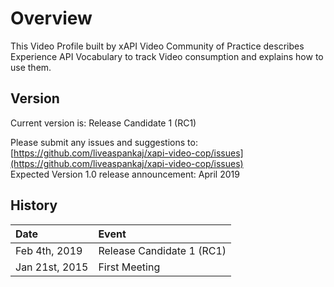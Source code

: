# Overview

This Video Profile built by xAPI Video Community of Practice describes Experience API Vocabulary to track Video consumption and explains how to use them.

## Version

Current version is: Release Candidate 1 \(RC1\)

Please submit any issues and suggestions to: [https://github.com/liveaspankaj/xapi-video-cop/issues](https://github.com/liveaspankaj/xapi-video-cop/issues)  
Expected Version 1.0 release announcement: April 2019

## History

| Date | Event |
| :--- | :--- |
| Feb 4th, 2019 | Release Candidate 1 \(RC1\) |
| Jan 21st, 2015 | First Meeting |



